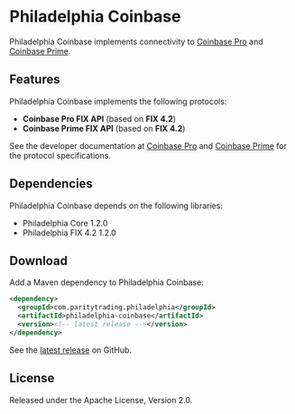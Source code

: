 # Philadelphia Coinbase

Philadelphia Coinbase implements connectivity to [Coinbase Pro][] and
[Coinbase Prime][].

  [Coinbase Pro]:   https://pro.coinbase.com
  [Coinbase Prime]: https://prime.coinbase.com

## Features

Philadelphia Coinbase implements the following protocols:

- **Coinbase Pro FIX API** (based on **FIX 4.2**)
- **Coinbase Prime FIX API** (based on **FIX 4.2**)

See the developer documentation at [Coinbase Pro][Pro API] and [Coinbase
Prime][Prime API] for the protocol specifications.

  [Pro API]:   https://docs.pro.coinbase.com
  [Prime API]: https://docs.prime.coinbase.com

## Dependencies

Philadelphia Coinbase depends on the following libraries:

- Philadelphia Core 1.2.0
- Philadelphia FIX 4.2 1.2.0

## Download

Add a Maven dependency to Philadelphia Coinbase:

```xml
<dependency>
  <groupId>com.paritytrading.philadelphia</groupId>
  <artifactId>philadelphia-coinbase</artifactId>
  <version><!-- latest release --></version>
</dependency>
```

See the [latest release][] on GitHub.

  [latest release]: https://github.com/paritytrading/philadelphia-extras/releases/latest

## License

Released under the Apache License, Version 2.0.

